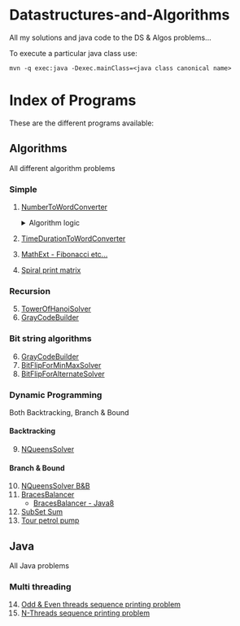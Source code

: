 # Datastructures-and-Algorithms
All my solutions and java code to the DS & Algos problems...

To execute a particular java class use:

```
mvn -q exec:java -Dexec.mainClass=<java class canonical name>
```
# Index of Programs
These are the different programs available:

## Algorithms
All different algorithm problems

### Simple
1. [NumberToWordConverter](src/main/java/com/venkat/algos/simple/NumberToWordConverter.java)
   <details>
      <summary>Algorithm logic</summary>
      <p>
         <ul>
         <li><b>For Million system:</b> Have a method that converts <a href="https://github.com/venkatbabukr/Datastructures-and-Algorithms/blob/72bf8cc541be930116d7cad91e9a83aa764a1578/src/main/java/com/venkat/algos/simple/NumberToWordConverter.java#L41-L58">3-digit number to words</a>. Then, we can repeatedly call this method for every three digits and then add suitable suffixes like - Thousand, Million, Billion etc...</li>
         </ul>
      </p>
   </details>

2. [TimeDurationToWordConverter](src/main/java/com/venkat/algos/simple/TimeDurationToWordConverter.java)
3. [MathExt - Fibonacci etc...](src/main/java/com/venkat/algos/simple/MathExt.java)
4. [Spiral print matrix](src/main/java/com/venkat/algos/simple/MatrixSpiralPrinter.java)

### Recursion
5. [TowerOfHanoiSolver](src/main/java/com/venkat/algos/recursive/TowerOfHanoiSolver.java)
6. [GrayCodeBuilder](src/main/java/com/venkat/algos/recursive/GrayCodeBuilder.java)

### Bit string algorithms
6. [GrayCodeBuilder](src/main/java/com/venkat/algos/recursive/GrayCodeBuilder.java)
7. [BitFlipForMinMaxSolver](src/main/java/com/venkat/algos/bits/BitFlipForMinMaxSolver.java)
8. [BitFlipForAlternateSolver](src/main/java/com/venkat/algos/bits/BitFlipForAlternateSolver.java)

### Dynamic Programming
Both Backtracking, Branch & Bound

#### Backtracking
9. [NQueensSolver](src/main/java/com/venkat/algos/dp/NQueensSolver.java)

#### Branch & Bound
10. [NQueensSolver B&B](src/main/java/com/venkat/algos/dp/NQueensSolverBB.java)
11. [BracesBalancer](src/main/java/com/venkat/algos/dp/BracesBalancer.java)
    * [BracesBalancer - Java8](src/main/java/com/venkat/algos/dp/BracesBalancerJava8.java)
12. [SubSet Sum](src/main/java/com/venkat/algos/dp/SubSetSumSolver.java)
13. [Tour petrol pump](src/main/java/com/venkat/algos/dp/TourPetrolPumpSolver.java)

## Java
All Java problems

### Multi threading
14. [Odd & Even threads sequence printing problem](src/main/java/com/venkat/java/threads/OddEvenThreadPrinter.java)
15. [N-Threads sequence printing problem](src/main/java/com/venkat/java/threads/NThreadPrinter.java)
